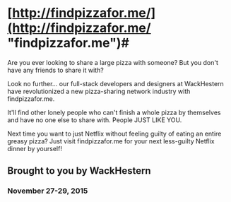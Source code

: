 # [http://findpizzafor.me/](http://findpizzafor.me/ "findpizzafor.me")#


Are you ever looking to share a large pizza with someone? But you don't have any friends to share it with? 

Look no further... our full-stack developers and designers at WackHestern have revolutionized a new pizza-sharing network industry with findpizzafor.me. 

It'll find other lonely people who can't finish a whole pizza by themselves and have no one else to share with. People JUST LIKE YOU.

Next time you want to just Netflix without feeling guilty of eating an entire greasy pizza? Just visit findpizzafor.me for your next less-guilty Netflix dinner by yourself!

## Brought to you by WackHestern ## 
### November 27-29, 2015 ###

